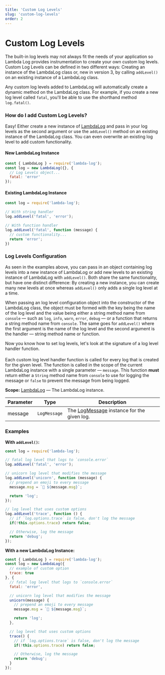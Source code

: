 ```yaml
---
title: 'Custom Log Levels'
slug: 'custom-log-levels'
order: 2
---
```


# Custom Log Levels
The built-in log levels may not always fit the needs of your application so Lambda Log provides instrumentation to create your own custom log levels. Custom Log Levels can be defined in two different ways: Creating an instance of the LambdaLog class or, new in version 3, by calling `addLevel()` on an existing instance of a LambdaLog class.

Any custom log levels added to LambdaLog will automatically create a dynamic method on the LambdaLog class. For example, if you create a new log level called `fatal`, you'll be able to use the shorthand method `log.fatal()`.

### How do I add Custom Log Levels?
Easy! Either create a new instance of [LambdaLog](/docs/api#lambdalog) and pass in your log levels as the second argument or use the `addLevel()` method on an existing instance of the LambdaLog class. You can even overwrite an existing log level to add custom functionality.

#### New LambdaLog Instance
```js
const { LambdaLog } = require('lambda-log');
const log = new LambdaLog({}, {
  // Log Levels object...
  fatal: 'error'
});
```

#### Existing LambdaLog Instance
```js
const log = require('lambda-log');

// With string handler
log.addLevel('fatal', 'error');

// With function handler
log.addLevel('fatal', function (message) {
  // custom functionality...
  return 'error';
})
```

### Log Levels Configuration
As seen in the examples above, you can pass in an object containing log levels into a new instance of LambdaLog or add new levels to an existing instance of LambdaLog with `addLevel()`. Both share the same functionality, but have one distinct difference: By creating a new instance, you can create many new levels at once whereas `addLevel()` only adds a single log level at a time.

When passing an log level configuration object into the constructor of the LambdaLog class, the object must be formed with the key being the name of the log level and the value being either a string method name from `console` — such as `log`, `info`, `warn`, `error`, `debug` — or a function that returns a string method name from `console`. The same goes for `addLevel()` where the first argument is the name of the log level and the second argument is the handler — string method name or function.

Now you know how to set log levels, let's look at the signature of a log level handler function.

#### <h type="function" text="function(message)">
Each custom log level handler function is called for every log that is created for the given level. The function is called in the scope of the current LambdaLog instance with a single parameter — `message`. This function **must** return either a `String` method name from `console` to use for logging the message or `false` to prevent the message from being logged.

**Scope:** [LambdaLog](/docs/api#lambdalog) — The LambdaLog instance.

| Parameter | Type | Description |
| --------- | ---- | ----------- |
| message | `LogMessage` | The [LogMessage](/docs/api#logmessage) instance for the given log. |

### Examples

**With `addLevel()`:**
```js
const log = require('lambda-log');

// fatal log level that logs to `console.error`
log.addLevel('fatal', 'error');

// unicorn log level that modifies the message
log.addLevel('unicorn', function (message) {
  // prepend an emoji to every message
  message.msg = `🦄 ${message.msg}`;

  return 'log';
});

// log level that uses custom options
log.addLevel('trace', function () {
  // if `log.options.trace` is false, don't log the message
  if(!this.options.trace) return false;

  // Otherwise, log the message
  return 'debug';
});
```

**With a new LambdaLog Instance:**
```js
const { LambdaLog } = require('lambda-log');
const log = new LambdaLog({
  // example of custom option
  trace: true
}, {
  // fatal log level that logs to `console.error`
  fatal: 'error',

  // unicorn log level that modifies the message
  unicorn(message) {
    // prepend an emoji to every message
    message.msg = `🦄 ${message.msg}`;

    return 'log';
  },

  // log level that uses custom options
  trace() {
    // if `log.options.trace` is false, don't log the message
    if(!this.options.trace) return false;

    // Otherwise, log the message
    return 'debug';
  }
});
```
